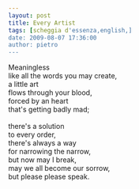 ```yaml
---
layout: post
title: Every Artist
tags: [scheggia d'essenza,english,]
date: 2009-08-07 17:36:00
author: pietro
---
```

Meaningless<br/>like all the words you may create,<br/>a little art<br/>flows through your blood,<br/>forced by an heart<br/>that's getting badly mad;<br/><br/>there's a solution<br/>to every order,<br/>there's always a way<br/>for narrowing the narrow,<br/>but now may I break,<br/>may we all become our sorrow,<br/>but please please speak.
